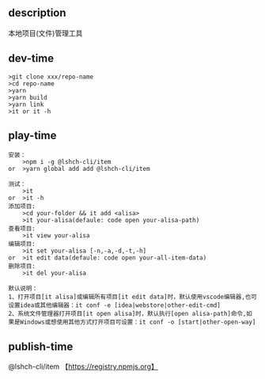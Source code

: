 ## description

本地项目(文件)管理工具

## dev-time

```
>git clone xxx/repo-name
>cd repo-name
>yarn
>yarn build
>yarn link
>it or it -h
```

## play-time

```
安装：
    >npm i -g @lshch-cli/item
or  >yarn global add add @lshch-cli/item

测试：
    >it
or  >it -h
添加项目:
    >cd your-folder && it add <alisa>
    >it your-alisa(defaule: code open your-alisa-path)
查看项目:
    >it view your-alisa
编辑项目:
    >it set your-alisa [-n,-a,-d,-t,-h]
or  >it edit data(defaule: code open your-all-item-data)
删除项目:
    >it del your-alisa

默认说明：
1、打开项目[it alisa]或编辑所有项目[it edit data]时，默认使用vscode编辑器,也可设置idea或其他编辑器：it conf -e [idea|webstore|other-edit-cmd]
2、系统文件管理器打开项目[it open alisa]时，默认执行[open alisa-path]命令,如果是Windows或想使用其他方式打开项目可设置：it conf -o [start|other-open-way]

```

## publish-time

@lshch-cli/item 【https://registry.npmjs.org】
